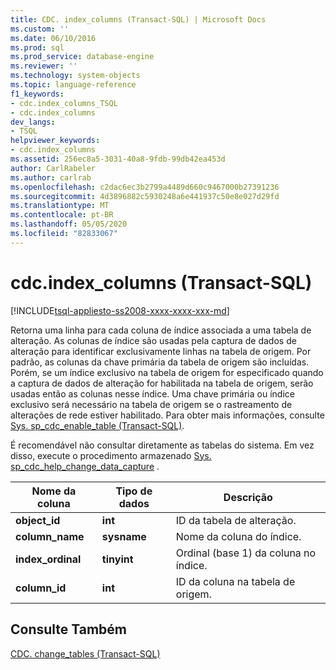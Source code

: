 ```yaml
---
title: CDC. index_columns (Transact-SQL) | Microsoft Docs
ms.custom: ''
ms.date: 06/10/2016
ms.prod: sql
ms.prod_service: database-engine
ms.reviewer: ''
ms.technology: system-objects
ms.topic: language-reference
f1_keywords:
- cdc.index_columns_TSQL
- cdc.index_columns
dev_langs:
- TSQL
helpviewer_keywords:
- cdc.index_columns
ms.assetid: 256ec8a5-3031-40a8-9fdb-99db42ea453d
author: CarlRabeler
ms.author: carlrab
ms.openlocfilehash: c2dac6ec3b2799a4489d660c9467000b27391236
ms.sourcegitcommit: 4d3896882c5930248a6e441937c50e8e027d29fd
ms.translationtype: MT
ms.contentlocale: pt-BR
ms.lasthandoff: 05/05/2020
ms.locfileid: "82833067"
---
```

# <a name="cdcindex_columns-transact-sql"></a>cdc.index_columns (Transact-SQL)
[!INCLUDE[tsql-appliesto-ss2008-xxxx-xxxx-xxx-md](../../includes/tsql-appliesto-ss2008-xxxx-xxxx-xxx-md.md)]

  Retorna uma linha para cada coluna de índice associada a uma tabela de alteração. As colunas de índice são usadas pela captura de dados de alteração para identificar exclusivamente linhas na tabela de origem. Por padrão, as colunas da chave primária da tabela de origem são incluídas. Porém, se um índice exclusivo na tabela de origem for especificado quando a captura de dados de alteração for habilitada na tabela de origem, serão usadas então as colunas nesse índice. Uma chave primária ou índice exclusivo será necessário na tabela de origem se o rastreamento de alterações de rede estiver habilitado. Para obter mais informações, consulte [Sys. sp_cdc_enable_table &#40;Transact-SQL&#41;](../../relational-databases/system-stored-procedures/sys-sp-cdc-enable-table-transact-sql.md).  
  
 É recomendável não consultar diretamente as tabelas do sistema. Em vez disso, execute o procedimento armazenado [Sys. sp_cdc_help_change_data_capture](../../relational-databases/system-stored-procedures/sys-sp-cdc-help-change-data-capture-transact-sql.md) .  

  
|Nome da coluna|Tipo de dados|Descrição|  
|-----------------|---------------|-----------------|  
|**object_id**|**int**|ID da tabela de alteração.|  
|**column_name**|**sysname**|Nome da coluna do índice.|  
|**index_ordinal**|**tinyint**|Ordinal (base 1) da coluna no índice.|  
|**column_id**|**int**|ID da coluna na tabela de origem.|  
  
## <a name="see-also"></a>Consulte Também  
 [CDC. change_tables &#40;Transact-SQL&#41;](../../relational-databases/system-tables/cdc-change-tables-transact-sql.md)  
  
  
